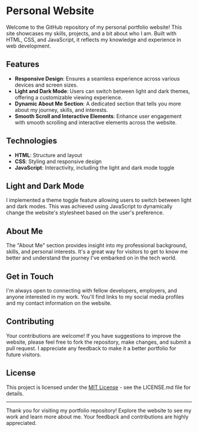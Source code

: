 # Personal Website

Welcome to the GitHub repository of my personal portfolio website! This site showcases my skills, projects, and a bit about who I am. Built with HTML, CSS, and JavaScript, it reflects my knowledge and experience in web development.

## Features

- **Responsive Design**: Ensures a seamless experience across various devices and screen sizes.
- **Light and Dark Mode**: Users can switch between light and dark themes, offering a customizable viewing experience.
- **Dynamic About Me Section**: A dedicated section that tells you more about my journey, skills, and interests.
- **Smooth Scroll and Interactive Elements**: Enhance user engagement with smooth scrolling and interactive elements across the website.

## Technologies

- **HTML**: Structure and layout
- **CSS**: Styling and responsive design
- **JavaScript**: Interactivity, including the light and dark mode toggle

## Light and Dark Mode

I implemented a theme toggle feature allowing users to switch between light and dark modes. This was achieved using JavaScript to dynamically change the website's stylesheet based on the user's preference.

## About Me

The "About Me" section provides insight into my professional background, skills, and personal interests. It's a great way for visitors to get to know me better and understand the journey I've embarked on in the tech world.

## Get in Touch

I'm always open to connecting with fellow developers, employers, and anyone interested in my work. You'll find links to my social media profiles and my contact information on the website.

## Contributing

Your contributions are welcome! If you have suggestions to improve the website, please feel free to fork the repository, make changes, and submit a pull request. I appreciate any feedback to make it a better portfolio for future visitors.

## License

This project is licensed under the [MIT License](LICENSE.md) - see the LICENSE.md file for details.

---

Thank you for visiting my portfolio repository! Explore the website to see my work and learn more about me. Your feedback and contributions are highly appreciated.

